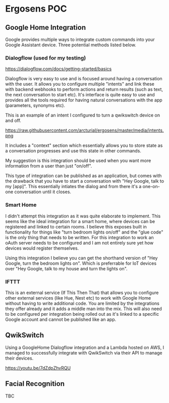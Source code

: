 # Ergosens POC

## Google Home Integration

Google provides multiple ways to integrate custom commands into your Google Assistant device. Three potential methods listed below.

### Dialogflow (used for my testing)

https://dialogflow.com/docs/getting-started/basics

Dialogflow is very easy to use and is focused around having a conversation with the user. It allows you to configure multiple "intents" and link these with backend webhooks to perform actions and return results (such as text, the next conversation to start etc). It's interface is quite easy to use and provides all the tools required for having natural conversations with the app (parameters, synonyms etc).

This is an example of an intent I configured to turn a qwikswitch device on and off.

https://raw.githubusercontent.com/arcturial/ergosens/master/media/intents.png

It includes a "context" section which essentially allows you to store state as a conversation progresses and use this state in other commands.

My suggestion is this integration should be used when you want more information from a user than just "on/off".

This type of integration can be published as an application, but comes with the drawback that you have to start a conversation with "Hey Google, talk to my [app]". This essentially intiates the dialog and from there it's a one-on-one conversation until it closes.

### Smart Home

I didn't attempt this integration as it was quite elaborate to implement. This seems like the ideal integration for a smart home, where devices can be registered and linked to certain rooms. I believe this exposes built in functionality for things like "turn bedroom lights on/off" and the "glue code" is the only thing that needs to be written. For this integration to work an oAuth server needs to be configured and I am not entirely sure yet how devices would register themselves.

Using this integration I believe you can get the shorthand version of "Hey Google, turn the bedroom lights on". Which is preferrable for IoT devices over "Hey Google, talk to my house and turn the lights on".

### IFTTT

This is an external service (If This Then That) that allows you to configure other external services (like Hue, Nest etc) to work with Google Home without having to write additional code. You are limited by the integrations they offer already and it adds a middle man into the mix. This will also need to be configured per integration being rolled out as it's linked to a specific Google account and cannot be published like an app.

## QwikSwitch

Using a GoogleHome Dialogflow integration and a Lambda hosted on AWS, I managed to successfully integrate with QwikSwitch via their API to manage their devices.

https://youtu.be/7dZdpZhvRQU


## Facial Recognition

TBC